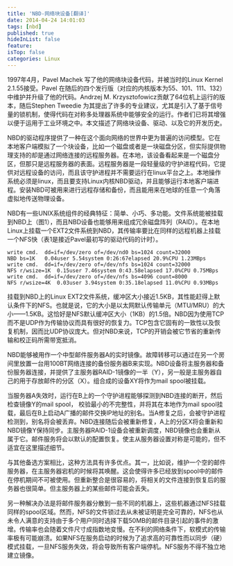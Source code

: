 ```yaml
---
title: 'NBD-网络块设备[翻译]'
date: 2014-04-24 14:01:03
tags: [nbd]
published: true
hideInList: false
feature: 
isTop: false
categories: Linux
---
```


1997年4月，Pavel Machek 写了他的网络块设备代码，并被当时的Linux Kernel 2.1.55接受。Pavel 在随后的四个发行版（对应的内核版本为55、101、111、132）中维护并升级了他的代码。Andrzej M. Krzysztofowicz贡献了64位机上运行的版本，随后Stephen Tweedie 为其提出了许多的专业建议，尤其是引入了基于信号量的锁机制，使得代码在对称多处理器系统中能够安全的运行。作者们已将其增强以便于运用于工业环境之中。本文描述了网络块设备、驱动、以及它的开发历史。

NBD的驱动程序提供了一种在这个面向网络的世界中更为普遍的访问模型。它在本地客户端模拟了一个块设备，比如一个磁盘或者是一块磁盘分区，但实际提供物理支持的却是通过网络连接的远程服务器。在本地，该设备看起来是一个磁盘分区，但那只是远程服务器的表面。远程服务器是一段轻量级的守护进程代码，它提供对远程设备的访问，而且该守护进程并不需要运行在linux平台之上。本地操作系统必须是linux，而且要支持Linux内核NBD驱动，并且能够运行本地客户端进程。安装NBD可被用来进行远程存储和备份，而且能用来在地球的任意一个角落虚拟地传送物理设备。

NBD有一些UNIX系统组件的经典特征：简单、小巧、多功能。文件系统能被挂载到NBD上（图1），而且NBD设备也能够用来组成冗余磁盘阵列（RAID）。在本地Linux上挂载一个EXT2文件系统到NBD，其传输率要比在同样的远程机器上挂载一个NFS快（表1是接近Pavel最初写的驱动代码的计时）。

    write cmd.	dd=if=/dev/zero of=/dev/nd0 bs=1024 count=32000	
    NBD bs=1K	0.04user 5.54system 0:26:67elapsed 20.9%CPU	1.23MBps
    write cmd.	dd=if=/dev/zero of=/dev/nfs bs=1024 count=32000	
    NFS r/wsize=1K	0.15user 7.46system 0:43.58elapsed 17.0%CPU	0.75MBps
    write cmd.	dd=if=/dev/zero of=/dev/nfs bs=4096 count=8000	
    NFS r/wsize=4K	0.03user 3.94system 0:35.18elapsed 11.0%CPU	0.93MBps

挂载到NBD上的Linux EXT2文件系统，缓冲区大小接近1.5KB，其性能赶得上默认条件下的NFS。也就是说，它的大小是以太网默认传输单元（MTU/MRU）的大小——1.5KB。这恰好是NFS默认缓冲区大小（1KB）的1.5倍。NBD因为使用TCP而不是UDP作为传输协议而具有很好的恢复力。TCP包含它固有的一致性以及恢复机制，因而比UDP协议庞大。但对NBD来说，TCP的开销会被它节省的重新传输和校正码所需带宽抵消。

NBD能够被用作一个中型邮件服务器A的实时镜像。故障转移可以通过在另一个房间里放置一台用100BT网络连接的备份服务器B来实现。NBD设备将主服务器和备份服务器连接，并提供了主服务器RAID-1镜像的一半（Y），另一般是主服务器自己的用于存放邮件的分区（X）。组合成的设备XY将作为mail spool被挂载。

当服务器A失效时，运行在B上的一个守护进程能够探测到NBD连接的断开，然后检查镜像Y的mail spool， 校验最小的不完整性，并将其在本地作为mail spool挂载，最后在B上启动A广播的邮件交换IP地址的别名。当A修复之后，会被守护进程检测到，别名将会被丢弃。NBD连接随后会被重新修复，A上的分区X将会重新和NBD镜像Y保持同步。主服务器RAID-1设备会被重新调度，NBD镜像也会重新从属于它。邮件服务将会以默认的配置恢复。使主从服务器设置对称是可能的，但不适宜在这里描述细节。

与其他备选方案相比，这种方法具有许多优点。其一，比如说，维护一个空的邮件服务器，在主服务器宕机的时候将其唤醒。这会使得许多已经放到spool中的邮件在停机期间不可被使用。但重新整合是很容易的，将相关的文件连接到恢复后的服务器也很简单。但主服务器上的某些邮件可能会丢失。

另一种解决办法是将邮件服务器分散到一些不同的机器上，这些机器通过NFS挂载同样的spool区域。然而，NFS的文件锁过去从未被证明是完全可靠的，NFS也从未令人满意的支持由于多个用户同时选择下载50MB的邮件目录引起的事件的激增。传输率也会随着文件尺寸成指数地变慢。在不利的网络条件下，软模式的传输率极有可能崩溃。如果NFS在服务启动的时候为了追求高的可靠性而以同步（硬）模式挂载，一旦NFS服务失效，将会导致所有客户端停机。NFS服务不得不独立地建立镜像。